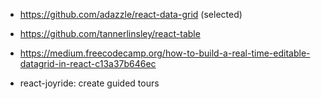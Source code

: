 - https://github.com/adazzle/react-data-grid (selected)
- https://github.com/tannerlinsley/react-table

- https://medium.freecodecamp.org/how-to-build-a-real-time-editable-datagrid-in-react-c13a37b646ec

- react-joyride: create guided tours